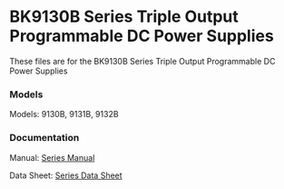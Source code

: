 # BK9130B Series Triple Output Programmable DC Power Supplies
These files are for the BK9130B Series Triple Output Programmable DC Power Supplies

  
### Models
Models: 9130B, 9131B, 9132B


### Documentation
Manual: [Series Manual](https://bkpmedia.s3.amazonaws.com/downloads/manuals/en-us/9130_manual.pdf)
  
Data Sheet: [Series Data Sheet](https://bkpmedia.s3.amazonaws.com/downloads/datasheets/en-us/9130_datasheet.pdf)
